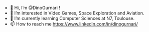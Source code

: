 - 👋 Hi, I’m @DinoGurnari !
- 👀 I’m interested in Video Games, Space Exploration and Aviation.
- 🌱 I’m currently learning Computer Sciences at N7, Toulouse.
- 📫 How to reach me https://www.linkedin.com/in/dinogurnari/

<!---
DinoGurnari/DinoGurnari is a ✨ special ✨ repository because its `README.md` (this file) appears on your GitHub profile.
You can click the Preview link to take a look at your changes.
--->
